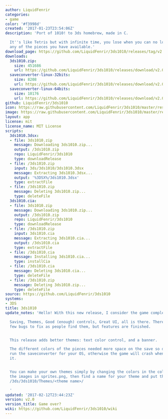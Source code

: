 ```yaml
---
author: LiquidFenrir
categories:
- game
color: '#f3998d'
created: '2017-01-23T23:54:06Z'
description: 'Port of 1010! to 3ds homebrew, made in C.

  It''s like Tetris but with infinite time, you lose when you can no longer place
  any of the pieces you have available.'
download_page: https://github.com/LiquidFenrir/3ds1010/releases/tag/v2.0
downloads:
  3ds1010.zip:
    size: 451686
    url: https://github.com/LiquidFenrir/3ds1010/releases/download/v2.0/3ds1010.zip
  saveconverter-linux-32bits:
    size: 8208
    url: https://github.com/LiquidFenrir/3ds1010/releases/download/v2.0/saveconverter-linux-32bits
  saveconverter-linux-64bits:
    size: 10176
    url: https://github.com/LiquidFenrir/3ds1010/releases/download/v2.0/saveconverter-linux-64bits
github: LiquidFenrir/3ds1010
icon: https://raw.githubusercontent.com/LiquidFenrir/3ds1010/master/resources/icon.png
image: https://raw.githubusercontent.com/LiquidFenrir/3ds1010/master/resources/banner.png
layout: app
license: mit
license_name: MIT License
scripts:
  3ds1010.3dsx:
  - file: 3ds1010.zip
    message: Downloading 3ds1010.zip...
    output: /3ds1010.zip
    repo: LiquidFenrir/3ds1010
    type: downloadRelease
  - file: /3ds1010.zip
    input: 3ds/3ds1010/3ds1010.3dsx
    message: Extracting 3ds1010.3dsx...
    output: '%3DSX%/3ds1010.3dsx'
    type: extractFile
  - file: /3ds1010.zip
    message: Deleting 3ds1010.zip...
    type: deleteFile
  3ds1010.cia:
  - file: 3ds1010.zip
    message: Downloading 3ds1010.zip...
    output: /3ds1010.zip
    repo: LiquidFenrir/3ds1010
    type: downloadRelease
  - file: /3ds1010.zip
    input: 3ds1010.cia
    message: Extracting 3ds1010.cia...
    output: /3ds1010.cia
    type: extractFile
  - file: /3ds1010.cia
    message: Installing 3ds1010.cia...
    type: installCia
  - file: /3ds1010.cia
    message: Deleting 3ds1010.cia...
    type: deleteFile
  - file: /3ds1010.zip
    message: Deleting 3ds1010.zip...
    type: deleteFile
source: https://github.com/LiquidFenrir/3ds1010
systems:
- 3DS
title: 3ds1010
update_notes: 'Hello! With this new release, I consider the game complete.

  Saving, Themes, Good (enough) controls, Great UI, all is there. There might be a
  few bugs to fix as people find them, but features are finished.


  This release adds better themes: text color control, and a banner.

  The different colors of the pieces needed more space on the save so download and
  run the saveconverter for your OS, otherwise the game will crash when you launch
  it.


  You can make your own themes simply by changing the colors in the colors.txt, and
  the images in sprites.png, then find a name for your theme and put the files in
  /3ds/3ds1010/Themes/<theme name>/

  '
updated: '2017-02-12T23:44:23Z'
version: v2.0
version_title: Game over?
wiki: https://github.com/LiquidFenrir/3ds1010/wiki
---
```


